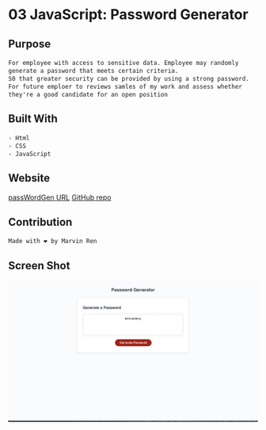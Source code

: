 # 03 JavaScript: Password Generator
## Purpose
```
For employee with access to sensitive data. Employee may randomly generate a password that meets certain criteria. 
S0 that greater security can be provided by using a strong password.
For future emploer to reviews samles of my work and assess whether they're a good candidate for an open position
```

## Built With
```
- Html
- CSS
- JavaScript
```
## Website

[passWordGen URL](https://mr2447.github.io/password/)
[GitHub repo](https://github.com/mr2447/password)

## Contribution
```
Made with ❤ by Marvin Ren
```
## Screen Shot
![passWordGen page](./assets/image/passwordGen-screen-shot.jpeg)
